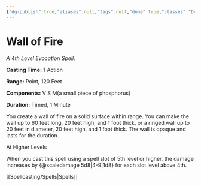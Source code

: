 ```yaml
---
{"dg-publish":true,"aliases":null,"tags":null,"done":true,"classes":"Druid, Sorcerer, Wizard,","spellLevel":4,"school":"Evocation","source":"PHB","permalink":"/spells/wall-of-fire/","dgHomeLink":false,"dgPassFrontmatter":true}
---
```


# Wall of Fire
*A 4th Level Evocation Spell.*

**Casting Time:** 1 Action

**Range:** Point, 120 Feet

**Components:** V S M(a small piece of phosphorus)

**Duration:** Timed, 1 Minute

You create a wall of fire on a solid surface within range. You can make the wall up to 60 feet long, 20 feet high, and 1 foot thick, or a ringed wall up to 20 feet in diameter, 20 feet high, and 1 foot thick. The wall is opaque and lasts for the duration.

At Higher Levels

When you cast this spell using a spell slot of 5th level or higher, the damage increases by {@scaledamage 5d8|4-9|1d8} for each slot level above 4th.

[[Spellcasting/Spells|Spells]]